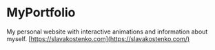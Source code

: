 # MyPortfolio
My personal website with interactive animations and information about myself.
[https://slavakostenko.com](https://slavakostenko.com/)
